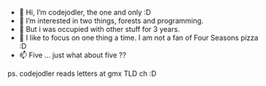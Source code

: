 - 👋 Hi, I’m codejodler, the one and only :D
- 👀 I’m interested in two things, forests and programming.
- 🌱 But i was occupied with other stuff for 3 years.
- 💞️ I like to focus on one thing a time. I am not a fan of Four Seasons pizza :D 
- 📫 Five ... just what about five ??

<!---
codejodler/codejodler is a ✨ special ✨ repository because its `README.md` (this file) appears on your GitHub profile.
You can click the Preview link to take a look at your changes.
--->

ps. codejodler reads letters at gmx TLD ch :D

